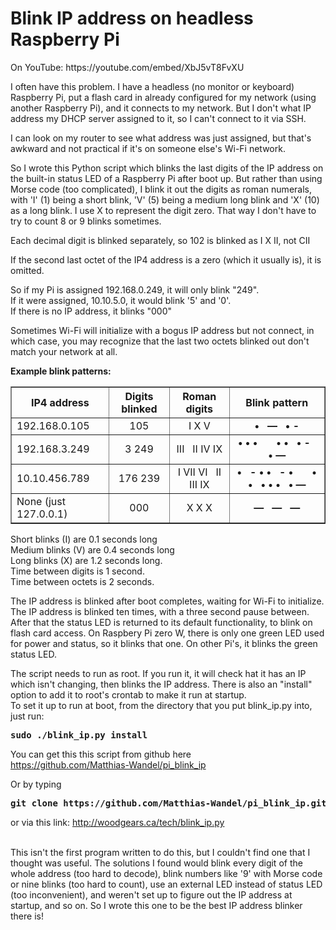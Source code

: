 <h1>Blink IP address on headless Raspberry Pi</h1>
On YouTube: https://youtube.com/embed/XbJ5vT8FvXU
<p>
I often have this problem.  I have a headless (no monitor or keyboard) Raspberry Pi,
put a flash card in already configured for my network (using another Raspberry Pi), 
and it connects to my network.  But I don't what IP address my DHCP server assigned to it,
so I can't connect to it via SSH.
<p>
I can look on my router to see what address was just assigned, but that's awkward and not practical
if it's on someone else's Wi-Fi network.
<p>
So I wrote this Python script which blinks the last digits of the IP address on the built-in status LED
of a Raspberry Pi after boot up.  But rather than using Morse code (too complicated), I blink it out
the digits as roman numerals, with 'I' (1) being a short blink, 'V' (5) being a medium long blink
and 'X' (10) as a long blink. I use X to represent the digit zero.  That way I don't have to try to
count 8 or 9 blinks sometimes.
<p>
Each decimal digit is blinked separately, so 102 is blinked as I X II,  not CII
<p>
If the second last octet of the IP4 address is a zero (which it usually is), it is omitted.
<p>
So if my Pi is assigned 192.168.0.249, it will only blink "249".<br>
If it were assigned, 10.10.5.0, it would blink '5' and '0'.<br>
If there is no IP address, it blinks "000"
<p>
Sometimes Wi-Fi will initialize with a bogus IP address but not connect, in which case, you may recognize
that the last two octets blinked out don't match your network at all.
<p>
<b>Example blink patterns:</b>
<table border=1 cellspacing=0 cellpadding=5>
<tr><th>IP4 address<th>Digits blinked<th>Roman digits<th>Blink pattern
<tr><td>192.168.0.105<td><center>105<td><center>I X V<td>
    <center><b>&bull; &nbsp; &mdash; &nbsp; &bull; -</b>
<tr><td>192.168.3.249<td><center>3 249<td><center>III &nbsp; II IV IX<td>
    <center><b>&bull; &bull; &bull; &nbsp; &nbsp; &nbsp; &bull; &bull; &nbsp; &bull; - &nbsp; &bull; &mdash;</b>
<tr><td>10.10.456.789<td><center>176 239<td><center>I VII VI &nbsp; II III IX<td>
    <center><b>&bull; &nbsp; - &bull; &bull; &nbsp; - &bull;
    &nbsp; &nbsp; &nbsp;
    &bull; &bull; &nbsp;  &bull; &bull; &bull; &nbsp; &bull; &mdash;</b>
<tr><td>None (just 127.0.0.1)<td><center>000<td><center>X X X<td>
    <center><b>&mdash; &nbsp; &mdash; &nbsp; &mdash;</b>

</table>
<p>
Short blinks (I) are 0.1 seconds long<br>
Medium blinks (V) are 0.4 seconds long<br>
Long blinks (X) are 1.2 seconds long.<br>
Time between digits is 1 second.<br>
Time between octets is 2 seconds.
<p>
The IP address is blinked after boot completes, waiting for Wi-Fi to initialize.  The IP address is blinked
ten times, with a three second pause between.  After that the status LED is returned to its default
functionality, to blink on flash card access.
On Raspbery Pi zero W, there is only one green LED used for power and status, so it blinks that one.
On other Pi's, it blinks the green status LED.
<p>
The script needs to run as root.  If you run it, it will check hat it has an IP which isn't changing,
then blinks the IP address.  There is also an "install" option to add it to root's crontab
to make it run at startup.<br>
To set it up to run at boot, from the directory that you put blink_ip.py into, just run:<br>
<b><pre>sudo ./blink_ip.py install</pre></b>
<p>
You can get this this script from github here<br>
<a href="https://github.com/Matthias-Wandel/pi_blink_ip">https://github.com/Matthias-Wandel/pi_blink_ip</a>
<p>
Or by typing<b><pre>git clone https://github.com/Matthias-Wandel/pi_blink_ip.git</pre></b>
<p>
or via this link: <a href="blink_ip.py">http://woodgears.ca/tech/blink_ip.py</a>
<p><br>
This isn't the first program written to do this, but I couldn't find one that I thought
was useful.  The solutions I found would blink every digit of the whole address (too hard to decode),
blink numbers like '9' with Morse code or nine blinks (too hard to count), use an external
LED instead of status LED (too inconvenient), and weren't set up to figure out the IP address
at startup, and so on.  So I wrote this one to be the best IP address blinker there is!

</table>






